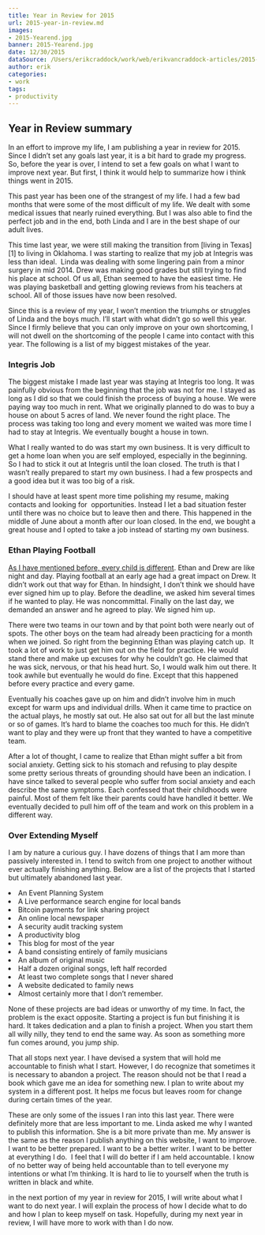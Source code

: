 ```yaml
---
title: Year in Review for 2015
url: 2015-year-in-review.md
images:
- 2015-Yearend.jpg
banner: 2015-Yearend.jpg
date: 12/30/2015
dataSource: /Users/erikcraddock/work/web/erikvancraddock-articles/2015-year-in-review/2015-year-in-review.md
author: erik
categories:
- work
tags:
- productivity
---
```



## Year in Review summary

<span style="font-weight: 400;">In an effort to improve my life, I am publishing a year in review for 2015. Since I didn’t set any goals last year, it is a bit hard to grade my progress. So, before the year is over, I intend to set a few goals on what I want to improve next year. But first, I think it would help to summarize how i think things went in 2015. </span>

This past year has been one of the strangest of my life. I had a few bad months that were some of the most difficult of my life. We dealt with some medical issues that nearly ruined everything. But I was also able to find the perfect job and in the end, both Linda and I are in the best shape of our adult lives.

This time last year, we were still making the transition from [living in Texas][1] to living in Oklahoma. I was starting to realize that my job at Integris was less than ideal.  Linda was dealing with some lingering pain from a minor surgery in mid 2014. Drew was making good grades but still trying to find his place at school. Of us all, Ethan seemed to have the easiest time. He was playing basketball and getting glowing reviews from his teachers at school. All of those issues have now been resolved.

Since this is a review of my year, I won’t mention the triumphs or struggles of Linda and the boys much. I’ll start with what didn’t go so well this year. Since I firmly believe that you can only improve on your own shortcoming, I will not dwell on the shortcoming of the people I came into contact with this year. The following is a list of my biggest mistakes of the year.

### **Integris Job**

<span style="font-weight: 400;">The biggest mistake I made last year was staying at Integris too long. It was painfully obvious from the beginning that the job was not for me. I stayed as long as I did so that we could finish the process of buying a house. We were paying way too much in rent. What we originally planned to do was to buy a house on about 5 acres of land. We never found the right place. The process was taking too long and every moment we waited was more time I had to stay at Integris. We eventually bought a house in town. </span>

What I really wanted to do was start my own business. It is very difficult to get a home loan when you are self employed, especially in the beginning. So I had to stick it out at Integris until the loan closed. The truth is that I wasn’t really prepared to start my own business. I had a few prospects and a good idea but it was too big of a risk.

I should have at least spent more time polishing my resume, making contacts and looking for  opportunities. Instead I let a bad situation fester until there was no choice but to leave then and there. This happened in the middle of June about a month after our loan closed. In the end, we bought a great house and I opted to take a job instead of starting my own business.

### **Ethan Playing Football** 

<span style="font-weight: 400;"><a href="http://erikvancraddock.com/2015/11/18/the-purpose-of-being-a-parent/">As I have mentioned before, every child is different</a>. Ethan and Drew are like night and day. Playing football at an early age had a great impact on Drew. It didn’t work out that way for Ethan. In hindsight, I don’t think we should have ever signed him up to play. Before the deadline, we asked him several times if he wanted to play. He was noncommittal. Finally on the last day, we demanded an answer and he agreed to play. We signed him up. </span>

<span style="font-weight: 400;">There were two teams in our town and by that point both were nearly out of spots. The other boys on the team had already been practicing for a month when we joined. So right from the beginning Ethan was playing catch up.  It took a lot of work to just get him out on the field for practice. He would stand there and make up excuses for why he couldn’t go. He claimed that he was sick, nervous, or that his head hurt. So, I would walk him out there. It took awhile but eventually he would do fine. Except that this happened before every practice and every game. </span>

<span style="font-weight: 400;">Eventually his coaches gave up on him and didn’t involve him in much except for warm ups and individual drills. When it came time to practice on the actual plays, he mostly sat out. He also sat out for all but the last minute or so of games. It’s hard to blame the coaches too much for this. He didn’t want to play and they were up front that they wanted to have a competitive team. </span>

<span style="font-weight: 400;">After a lot of thought, I came to realize that Ethan might suffer a bit from social anxiety. Getting sick to his stomach and refusing to play despite some pretty serious threats of grounding should have been an indication. I have since talked to several people who suffer from social anxiety and each describe the same symptoms. Each confessed that their childhoods were painful. Most of them felt like their parents could have handled it better. We eventually decided to pull him off of the team and work on this problem in a different way.</span>

### **Over Extending Myself**

<span style="font-weight: 400;">I am by nature a curious guy. I have dozens of things that I am more than passively interested in. I tend to switch from one project to another without ever actually finishing anything. Below are a list of the projects that I started but ultimately abandoned last year.</span>

<li style="font-weight: 400;">
  <span style="font-weight: 400;">An Event Planning System</span>
</li>
<li style="font-weight: 400;">
  <span style="font-weight: 400;">A Live performance search engine for local bands</span>
</li>
<li style="font-weight: 400;">
  <span style="font-weight: 400;">Bitcoin payments for link sharing project</span>
</li>
<li style="font-weight: 400;">
  <span style="font-weight: 400;">An online local newspaper</span>
</li>
<li style="font-weight: 400;">
  <span style="font-weight: 400;">A security audit tracking system</span>
</li>
<li style="font-weight: 400;">
  <span style="font-weight: 400;">A productivity blog</span>
</li>
<li style="font-weight: 400;">
  <span style="font-weight: 400;">This blog for most of the year</span>
</li>
<li style="font-weight: 400;">
  <span style="font-weight: 400;">A band consisting entirely of family musicians</span>
</li>
<li style="font-weight: 400;">
  <span style="font-weight: 400;">An album of original music</span>
</li>
<li style="font-weight: 400;">
  <span style="font-weight: 400;">Half a dozen original songs, left half recorded</span>
</li>
<li style="font-weight: 400;">
  <span style="font-weight: 400;">At least two complete songs that I never shared</span>
</li>
<li style="font-weight: 400;">
  <span style="font-weight: 400;">A website dedicated to family news</span>
</li>
<li style="font-weight: 400;">
  <span style="font-weight: 400;">Almost certainly more that I don’t remember.</span>
</li>

<span style="font-weight: 400;">None of these projects are bad ideas or unworthy of my time. In fact, the problem is the exact opposite. Starting a project is fun but finishing it is hard. It takes dedication and a plan to finish a project. When you start them all willy nilly, they tend to end the same way. As soon as something more fun comes around, you jump ship. </span>

<span style="font-weight: 400;">That all stops next year. I have devised a system that will hold me accountable to finish what I start. However, I do recognize that sometimes it is necessary to abandon a project. The reason should not be that I read a book which gave me an idea for something new. I plan to write about my system in a different post. It helps me focus but leaves room for change during certain times of the year.</span>

<span style="font-weight: 400;">These are only some of the issues I ran into this last year. There were definitely more that are less important to me. Linda asked me why I wanted to publish this information. She is a bit more private than me. My answer is the same as the reason I publish anything on this website, I want to improve. I want to be better prepared. I want to be a better writer. I want to be better at everything I do.  I feel that I will do better if I am held accountable. I know of no better way of being held accountable than to tell everyone my intentions or what I’m thinking. It is hard to lie to yourself when the truth is written in black and white.</span>

<span style="font-weight: 400;">in the next portion of my year in review for 2015, I will write about what I want to do next year. I will explain the process of how I decide what to do and how I plan to keep myself on task. Hopefully, during my next year in review, I will have more to work with than I do now.</span>
